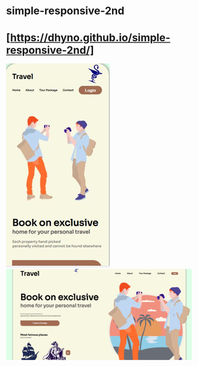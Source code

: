 # simple-responsive-2nd
# [https://dhyno.github.io/simple-responsive-2nd/]
<img src="result1.JPG">
<img src="resul2.JPG">
